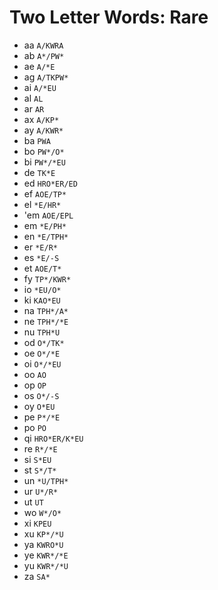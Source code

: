# Two Letter Words: Rare

* aa `A/KWRA`
* ab `A*/PW*`
* ae `A/*E`
* ag `A/TKPW*`
* ai `A/*EU`
* al `AL`
* ar `AR`
* ax `A/KP*`
* ay `A/KWR*`
* ba `PWA`
* bo `PW*/O*`
* bi `PW*/*EU`
* de `TK*E`
* ed `HRO*ER/ED`
* ef `AOE/TP*`
* el `*E/HR*`
* 'em `AOE/EPL`
* em `*E/PH*`
* en `*E/TPH*`
* er `*E/R*`
* es `*E/-S`
* et `AOE/T*`
* fy `TP*/KWR*`
* io `*EU/O*`
* ki `KAO*EU`
* na `TPH*/A*`
* ne `TPH*/*E`
* nu `TPH*U`
* od `O*/TK*`
* oe `O*/*E`
* oi `O*/*EU`
* oo `AO`
* op `OP`
* os `O*/-S`
* oy `O*EU`
* pe `P*/*E`
* po `PO`
* qi `HRO*ER/K*EU`
* re `R*/*E`
* si `S*EU`
* st `S*/T*`
* un `*U/TPH*`
* ur `U*/R*`
* ut `UT`
* wo `W*/O*`
* xi `KPEU`
* xu `KP*/*U`
* ya `KWRO*U`
* ye `KWR*/*E`
* yu `KWR*/*U`
* za `SA*`
